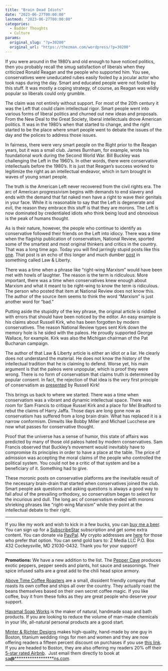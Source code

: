 ```yaml
---
title: "Brain Dead Idiots"
date: "2023-06-27T00:00:00"
lastmod: "2023-06-27T00:00:00"
categories:
  - Badder Thoughts
  - Culture
params:
  original_slug: "?p=30200"
  original_url: "https://thezman.com/wordpress/?p=30200"
---
```


If you were around in the 1980’s and old enough to have noticed
politics, then you probably recall the smug satisfaction of liberals
when they criticized Ronald Reagan and the people who supported him. You
see, conservatives were uneducated rubes easily fooled by a jocular
actor who took naps during the day. Smart and educated people were not
fooled by this stuff. It was mostly a coping strategy, of course, as
Reagan was wildly popular so liberals could only grumble.

The claim was not entirely without support. For most of the 20th century
it was the Left that could claim intellectual rigor. Smart people went
into various forms of liberal politics and churned out new ideas and
proposals. From the New Deal to the Great Society, liberal intellectuals
drove American politics. It was in the 1980’s when that started to
change, and the right started to be the place where smart people went to
debate the issues of the day and the polices to address those issues.

In fairness, there were very smart people on the Right prior to the
Reagan years, but it was a small club. James Burnham, for example, wrote
his foundational work during the Second World War. Bill Buckley was
challenging the Left in the 1960’s. In other words, there were
conservative intellectuals before the 1980’s. It is just that Reagan’s
success worked to legitimize the right as an intellectual endeavor,
which in turn brought in waves of young smart people.

The truth is the American Left never recovered from the civil rights
era. The arc of American progressivism begins with demands to end
slavery and ends with the demand that fat naked men have a right to wave
their genitals in your face. While it is reasonable to say that the Left
is degenerate and evil, the reason they embrace this stuff is that they
are morons. The Left is now dominated by credentialed idiots who think
being loud and obnoxious is the peak of humans thought.

As is their nature, however, the people who continue to identify as
conservative followed their friends on the Left into idiocy. There was a
time when the flagship publication of conservatism, National Review,
sported some of the smartest and most original thinkers and critics in
the country. That was a long time ago. Today you will find jarringly
stupid posts like this <a
href="https://www.nationalreview.com/corner/reject-right-wing-marxism/"
rel="noopener" target="_blank">one</a>. That post is an echo of this
longer and much dumber <a
href="https://lawliberty.org/book-review/inspiration-should-be-sought-elsewhere/"
rel="noopener" target="_blank">post</a> in something called Law &
Liberty.

There was a time when a phrase like “right-wing Marxism” would have been
met with howls of laughter. The reason is the term is ridiculous. More
important, there was a time when conservatives knew enough about Marxism
and what it meant to be right-wing to know the term is ridiculous. The
person who posted that item at National Review does not know this. The
author of the source item seems to think the word “Marxism” is just
another word for “bad.”

Putting aside the stupidity of the key phrase, the original article is
riddled with errors that should have been noticed by the editor. An easy
example is his claims about Russell Kirk, who has been forgotten by
modern conservatives. The reason National Review types sent Kirk down
the memory hole is he sided with the paleos. He proudly supported George
Wallace, for example. Kirk was also the Michigan chairman of the Pat
Buchanan campaign.

The author of that Law & Liberty article is either an idiot or a liar.
He clearly does not understand the material. He does not know the
history of the intellectual tradition that he is claiming to defend.
Worse yet, his main argument is that the paleos were unpopular, which is
proof they were wrong. There is no form of conservatism that claims
truth is determined by popular consent. In fact, the rejection of that
idea is the very first principle of conservatism as
[presented](https://kirkcenter.org/conservatism/ten-conservative-principles/)
by Russell Kirk!

This brings us back to where we started. There was a time when
conservatism was a vibrant and dynamic intellectual space. There was
room for Sam Francis to critique Russel Kirk and a place for Mel
Bradford to rebut the claims of Harry Jaffa. Those days are long gone
now as conservatism has suffered from a long brain drain. What has
replaced it is a narrow conformism. Dimwits like Bobby Miller and
Michael Lucchese are now what passes for conservative thought.

Proof that the universe has a sense of humor, this state of affairs was
predicted by many of those old paleos hated by modern conservatives. Sam
Francis observed that Buckley’s movement would inevitably have to
compromise its principles in order to have a place at the table. The
price of admission was accepting the moral claims of the people who
controlled the political system. You could not be a critic of that
system and be a beneficiary of it. Something had to give.

These moronic posts on conservative platforms are the inevitable result
of the necessary brain-drain that started when conservatives joined the
club. Smart people ask questions and asking questions is always a good
way to fall afoul of the prevailing orthodoxy, so conservatism began to
select for the incurious and dull. The long arc of conservatism ended
with morons shrieking phrases like “right-wing Marxism” while they point
at the intellectual debate to their right.

------------------------------------------------------------------------

If you like my work and wish to kick in a few bucks, you can
<a href="https://www.buymeacoffee.com/mujolulu" rel="noopener"
target="_blank">buy me a beer</a>. You can sign up for a
<a href="https://www.subscribestar.com/the-z-blog" rel="noopener"
target="_blank">SubscribeStar</a> subscription and get some extra
content. You can donate via <a
href="https://www.paypal.com/donate/?cmd=_s-xclick&amp;hosted_button_id=UDAS2Q8JYA6CN&amp;source=url"
rel="noopener" target="_blank">PayPal</a>. My crypto addresses are
<a href="https://thezman.com/wordpress/?page_id=22713" rel="noopener"
target="_blank">here</a> for those who prefer that option. You can send
gold bars to: Z Media LLC P.O. Box 432 Cockeysville, MD 21030-0432.
Thank you for your support!

------------------------------------------------------------------------

**Promotions:** We have a new addition to the list. The
<a href="https://peppercave.com/shop/ols/products" rel="noopener"
target="_blank">Pepper Cave</a> produces exotic peppers, pepper seeds
and plants, hot sauce and seasonings. Their spice infused salts are a
great add to the chili head spice armory.

<a href="https://abovetimecoffee.com/" rel="noopener"
target="_blank">Above Time Coffee Roasters</a> are a small, dissident
friendly company that roasts its own coffee and ships all over the
country. They actually roast the beans themselves based on their own
secret coffee magic. If you like coffee, buy it from these folks as they
are great people who deserve your support.

<a href="https://havamalsoapworks.com/" rel="noopener"
target="_blank">Havamal Soap Works</a> is the maker of natural, handmade
soap and bath products. If you are looking to reduce the volume of
man-made chemicals in your life, all-natural personal products are a
good start.

<a href="https://www.minterandrichterdesigns.com/"
rel="noreferrer nofollow noopener" target="_blank">Minter &amp; Richter
Designs</a> makes high-quality, hand-made by one guy in Boston, titanium
wedding rings for men and women and they are now offering readers a
fifteen percent discount on purchases if you use
<a href="https://www.minterandrichterdesigns.com/discount/ZMAN"
rel="noreferrer nofollow noopener" target="_blank">this link</a>.
<span class="highlight"><span class="colour"><span class="font"><span class="size">If
you are headed to Boston, they are also offering my readers 20% off
their <a
href="https://www.airbnb.com/users/7988017/listings?user_id=7988017&amp;s=3"
rel="noopener noreferrer" target="_blank">5-star rated Airbnb</a>.  Just
email them directly to book at
<a href="mailto:sa***@*********************ns.com"
data-original-string="ZexG8CFl148iRH8y7EgAZA==cb7PGwu9xHUhjpzA4V+N/6RPgUEHHmdnh0ukRHtKF/1x85FVGoSBFuZZGmDn7sxW4Ee"><span
class="apbct-email-encoder"
data-original-string="pvSn+8IOgDLtDBYvzXxG7Q==cb7nIwghXqZ0Q5+VyFgQIZuzNORLpbDDiX6v1rudTW3RSjPjPdrc6GfLCLxXEPON0h1"
title="This contact has been encoded by Anti-Spam by CleanTalk. Click to decode. To finish the decoding make sure that JavaScript is enabled in your browser.">sa<span
class="apbct-blur">***</span>@<span
class="apbct-blur">*********************</span>ns.com</span></a>.</span></span></span></span>

------------------------------------------------------------------------
